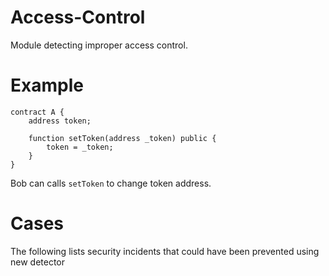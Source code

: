 # Access-Control
Module detecting improper access control.

# Example
```solidity
contract A {
    address token;

    function setToken(address _token) public {
        token = _token;
    }
}
```
Bob can calls `setToken` to change token address.

# Cases
The following lists security incidents that could have been prevented using new detector

